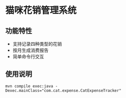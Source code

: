 # 猫咪花销管理系统

## 功能特性
- 支持记录四种类型的花销
- 按月生成消费报告
- 简单命令行交互

## 使用说明
```
mvn compile exec:java -Dexec.mainClass="com.cat.expense.CatExpenseTracker"
```